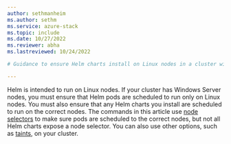 ```yaml
---
author: sethmanheim
ms.author: sethm
ms.service: azure-stack
ms.topic: include
ms.date: 10/27/2022
ms.reviewer: abha
ms.lastreviewed: 10/24/2022

# Guidance to ensure Helm charts install on Linux nodes in a cluster with a mix of Linux and Windows nodes

---
```


Helm is intended to run on Linux nodes. If your cluster has Windows Server nodes, you must ensure that Helm pods are scheduled to run only on Linux nodes. You must also ensure that any Helm charts you install are scheduled to run on the correct nodes. The commands in this article use [node selectors](../adapt-apps-mixed-os-clusters.md#node-selectors) to make sure pods are scheduled to the correct nodes, but not all Helm charts expose a node selector. You can also use other options, such as [taints](../adapt-apps-mixed-os-clusters.md#taints-and-tolerations), on your cluster.
